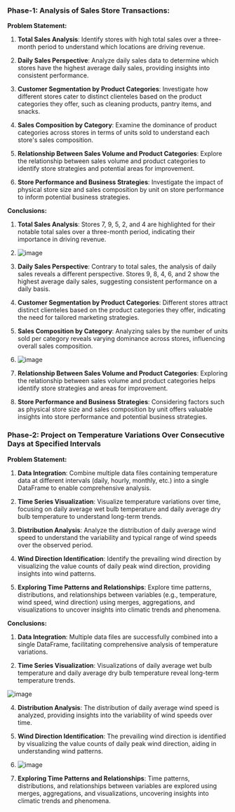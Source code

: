 ### Phase-1: Analysis of Sales Store Transactions:

**Problem Statement:**

1. **Total Sales Analysis**: Identify stores with high total sales over a three-month period to understand which locations are driving revenue.

2. **Daily Sales Perspective**: Analyze daily sales data to determine which stores have the highest average daily sales, providing insights into consistent performance.

3. **Customer Segmentation by Product Categories**: Investigate how different stores cater to distinct clienteles based on the product categories they offer, such as cleaning products, pantry items, and snacks.

4. **Sales Composition by Category**: Examine the dominance of product categories across stores in terms of units sold to understand each store's sales composition.

5. **Relationship Between Sales Volume and Product Categories**: Explore the relationship between sales volume and product categories to identify store strategies and potential areas for improvement.

6. **Store Performance and Business Strategies**: Investigate the impact of physical store size and sales composition by unit on store performance to inform potential business strategies.

**Conclusions:**

1. **Total Sales Analysis**: Stores 7, 9, 5, 2, and 4 are highlighted for their notable total sales over a three-month period, indicating their importance in driving revenue.
2. ![image](https://github.com/hemajanjirala/Coderscave-project/assets/158252014/46014a26-b604-42b6-bcd2-2accd332e07c)


3. **Daily Sales Perspective**: Contrary to total sales, the analysis of daily sales reveals a different perspective. Stores 9, 8, 4, 6, and 2 show the highest average daily sales, suggesting consistent performance on a daily basis.

4. **Customer Segmentation by Product Categories**: Different stores attract distinct clienteles based on the product categories they offer, indicating the need for tailored marketing strategies.

5. **Sales Composition by Category**: Analyzing sales by the number of units sold per category reveals varying dominance across stores, influencing overall sales composition.
6. ![image](https://github.com/hemajanjirala/Coderscave-project/assets/158252014/a909f06e-76b4-4004-815a-866731020184)


7. **Relationship Between Sales Volume and Product Categories**: Exploring the relationship between sales volume and product categories helps identify store strategies and areas for improvement.

8. **Store Performance and Business Strategies**: Considering factors such as physical store size and sales composition by unit offers valuable insights into store performance and potential business strategies.

### Phase-2: Project on Temperature Variations Over Consecutive Days at Specified Intervals

**Problem Statement:**

1. **Data Integration**: Combine multiple data files containing temperature data at different intervals (daily, hourly, monthly, etc.) into a single DataFrame to enable comprehensive analysis.

2. **Time Series Visualization**: Visualize temperature variations over time, focusing on daily average wet bulb temperature and daily average dry bulb temperature to understand long-term trends.
  
3. **Distribution Analysis**: Analyze the distribution of daily average wind speed to understand the variability and typical range of wind speeds over the observed period.

4. **Wind Direction Identification**: Identify the prevailing wind direction by visualizing the value counts of daily peak wind direction, providing insights into wind patterns.

5. **Exploring Time Patterns and Relationships**: Explore time patterns, distributions, and relationships between variables (e.g., temperature, wind speed, wind direction) using merges, aggregations, and visualizations to uncover insights into climatic trends and phenomena.

**Conclusions:**

1. **Data Integration**: Multiple data files are successfully combined into a single DataFrame, facilitating comprehensive analysis of temperature variations.

2. **Time Series Visualization**: Visualizations of daily average wet bulb temperature and daily average dry bulb temperature reveal long-term temperature trends.

![image](https://github.com/hemajanjirala/Coderscave-project/assets/158252014/e7ac2a5e-edd6-4b39-a2fe-4f4e224aed8a)



4. **Distribution Analysis**: The distribution of daily average wind speed is analyzed, providing insights into the variability of wind speeds over time.

5. **Wind Direction Identification**: The prevailing wind direction is identified by visualizing the value counts of daily peak wind direction, aiding in understanding wind patterns.
6. ![image](https://github.com/hemajanjirala/Coderscave-project/assets/158252014/d98c670e-fa5f-4586-adda-9c53a9ecd9f2)



7. **Exploring Time Patterns and Relationships**: Time patterns, distributions, and relationships between variables are explored using merges, aggregations, and visualizations, uncovering insights into climatic trends and phenomena.
